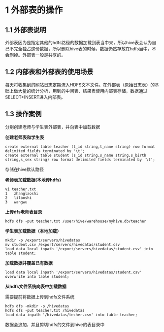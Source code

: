 # 1 外部表的操作

## 1.1 外部表说明
外部表因为是指定其他的hdfs路径的数据加载到表当中来，所以hive表会认为自己不完全独占这份数据，所以删除hive表的时候，数据仍然存放在hdfs当中，不会删掉。外部表一般是共享的。

## 1.2 内部表和外部表的使用场景
每天将收集到的网站日志定期流入HDFS文本文件。在外部表（原始日志表）的基础上做大量的统计分析，用到的中间表、结果表使用内部表存储，数据通过SELECT+INSERT进入内部表。

## 1.3 操作案例
分别创建老师与学生表外部表，并向表中加载数据

**创建老师表和学生表**
``` 
create external table teacher (t_id string,t_name string) row format delimited fields terminated by '\t';
create external table student (s_id string,s_name string,s_birth string,s_sex string) row format delimited fields terminated by '\t';
```
存储在hive默认路径

**老师表加载数据(本地传hdfs)**
``` 
vi teacher.txt
1	zhanglaoshi
2	lilaoshi
3	wangwu
```

**上传dfs老师表目录**
``` 
hdfs dfs -put teacher.txt /user/hive/warehouse/myhive.db/teacher
```


**学生表加载数据（本地加载）**
``` 
mkdir -p /export/servers/hivedatas
mv student.csv /export/servers/hivedatas/student.csv
load data local inpath '/export/servers/hivedatas/student.csv' into table student;
```

**加载数据并覆盖已有数据**
``` 
load data local inpath '/export/servers/hivedatas/student.csv' overwrite into table student;
```

**从hdfs文件系统向表中加载数据**

需要提前将数据上传到hdfs文件系统
``` 
hdfs dfs -mkdir -p /hivedatas
hdfs dfs -put teacher.txt /hivedatas
load data inpath '/hivedatas/techer.csv' into table teacher;
```
数据会追加，并且剪切hdfs的文件到hive的表目录中